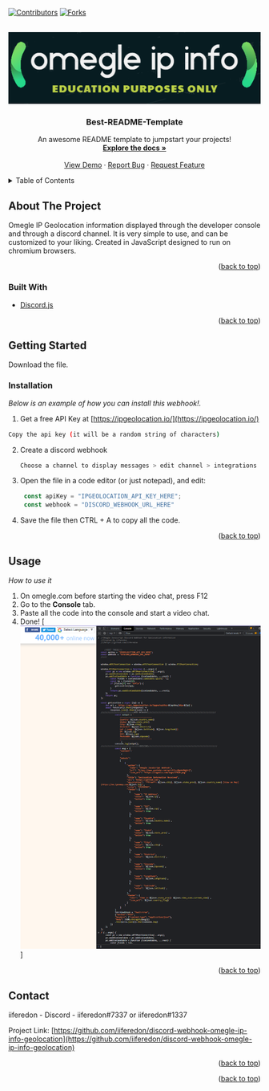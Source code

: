 <div id="top"></div>
<!--
*** Thanks for checking out the Best-README-Template. If you have a suggestion
*** that would make this better, please fork the repo and create a pull request
*** or simply open an issue with the tag "enhancement".
*** Don't forget to give the project a star!
*** Thanks again! Now go create something AMAZING! :D
-->



<!-- PROJECT SHIELDS -->
<!--
*** I'm using markdown "reference style" links for readability.
*** Reference links are enclosed in brackets [ ] instead of parentheses ( ).
*** See the bottom of this document for the declaration of the reference variables
*** for contributors-url, forks-url, etc. This is an optional, concise syntax you may use.
*** https://www.markdownguide.org/basic-syntax/#reference-style-links
-->
[![Contributors][contributors-shield]][contributors-url]
[![Forks][forks-shield]][forks-url]



<!-- PROJECT LOGO -->
<br />
<div align="center">
  <a href="https://github.com/othneildrew/Best-README-Template">
    <img src="images/logo.png" alt="Logo" >
  </a>

  <h3 align="center">Best-README-Template</h3>

  <p align="center">
    An awesome README template to jumpstart your projects!
    <br />
    <a href="https://github.com/othneildrew/Best-README-Template"><strong>Explore the docs »</strong></a>
    <br />
    <br />
    <a href="https://github.com/othneildrew/Best-README-Template">View Demo</a>
    ·
    <a href="https://github.com/othneildrew/Best-README-Template/issues">Report Bug</a>
    ·
    <a href="https://github.com/othneildrew/Best-README-Template/issues">Request Feature</a>
  </p>
</div>



<!-- TABLE OF CONTENTS -->
<details>
  <summary>Table of Contents</summary>
  <ol>
    <li>
      <a href="#about-the-project">About The Project</a>
      <ul>
        <li><a href="#built-with">Built With</a></li>
      </ul>
    </li>
    <li>
      <a href="#getting-started">Getting Started</a>
      <ul>
        <li><a href="#installation">Installation</a></li>
      </ul>
    </li>
    <li><a href="#usage">Usage</a></li>
    <li><a href="#contact">Contact</a></li>
  </ol>
</details>



<!-- ABOUT THE PROJECT -->
## About The Project

Omegle IP Geolocation information displayed through the developer console and through a discord channel.
It is very simple to use, and can be customized to your liking. Created in JavaScript designed to run on chromium browsers.

<p align="right">(<a href="#top">back to top</a>)</p>



### Built With

* [Discord.js](https://discord.js.org/#/)

<p align="right">(<a href="#top">back to top</a>)</p>



<!-- GETTING STARTED -->
## Getting Started

Download the file.

### Installation

_Below is an example of how you can install this webhook!._

1. Get a free API Key at [https://ipgeolocation.io/](https://ipgeolocation.io/)
```sh
Copy the api key (it will be a random string of characters)
```
2. Create a discord webhook
   ```sh
   Choose a channel to display messages > edit channel > integrations > webhooks > create webhook > name it anything > copy the webhook URL.
   ```
3. Open the file in a code editor (or just notepad), and edit:
   ```js
    const apiKey = "IPGEOLOCATION_API_KEY_HERE";
    const webhook = "DISCORD_WEBHOOK_URL_HERE"
   ```
4. Save the file then CTRL + A to copy all the code.
  
<p align="right">(<a href="#top">back to top</a>)</p>



<!-- USAGE EXAMPLES -->
## Usage
*How to use it*
1. On omegle.com before starting the video chat, press F12
2. Go to the **Console** tab.
3. Paste all the code into the console and start a video chat.
4. Done!
[![omegle example][product-screenshot]]
<p align="right">(<a href="#top">back to top</a>)</p>




<!-- CONTACT -->
## Contact

iiferedon - Discord - iiferedon#7337 or iiferedon#1337

Project Link: [https://github.com/iiferedon/discord-webhook-omegle-ip-info-geolocation](https://github.com/iiferedon/discord-webhook-omegle-ip-info-geolocation)

<p align="right">(<a href="#top">back to top</a>)</p>



<p align="right">(<a href="#top">back to top</a>)</p>



<!-- MARKDOWN LINKS & IMAGES -->
<!-- https://www.markdownguide.org/basic-syntax/#reference-style-links -->
[contributors-shield]: https://img.shields.io/github/contributors/othneildrew/Best-README-Template.svg?style=for-the-badge
[contributors-url]: https://github.com/othneildrew/Best-README-Template/graphs/contributors
[forks-shield]: https://img.shields.io/github/forks/othneildrew/Best-README-Template.svg?style=for-the-badge
[forks-url]: https://github.com/othneildrew/Best-README-Template/network/members
[stars-shield]: https://img.shields.io/github/stars/othneildrew/Best-README-Template.svg?style=for-the-badge
[stars-url]: https://github.com/othneildrew/Best-README-Template/stargazers
[issues-shield]: https://img.shields.io/github/issues/othneildrew/Best-README-Template.svg?style=for-the-badge
[issues-url]: https://github.com/othneildrew/Best-README-Template/issues
[license-shield]: https://img.shields.io/github/license/othneildrew/Best-README-Template.svg?style=for-the-badge
[license-url]: https://github.com/othneildrew/Best-README-Template/blob/master/LICENSE.txt
[linkedin-shield]: https://img.shields.io/badge/-LinkedIn-black.svg?style=for-the-badge&logo=linkedin&colorB=555
[linkedin-url]: https://linkedin.com/in/othneildrew
[product-screenshot]: images/screenshot.png
